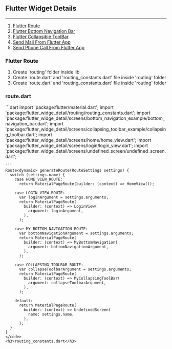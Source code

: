 <h2>Flutter Widget Details</h2>
<hr>
<ol>
    <a href="#">
        <li>Flutter Route</li>
    </a>
    <a href="#flutterRoute">
        <li>Flutter Bottom Navigation Bar</li>
    </a>
    <a href="#">
        <li>Flutter Collapsible ToolBar</li>
    </a>
    <a href="#">
        <li>Send Mail From Flutter App</li>
    </a>
    <a href="#">
        <li>Send Phone Call From Flutter App</li>
    </a>
</ol>

<div id="flutterRoute">
    <h3>Flutter Route</h3>
    <ol>
        <a>
            <li>Create 'routing' folder inside lib</li>
            <li>Create 'route.dart' and 'routing_constants.dart' file inside 'routing' folder</li>
            <li>Create 'route.dart' and 'routing_constants.dart' file inside 'routing' folder</li>
        </a>
    </ol>    
    <h3>route.dart</h3>    
    ```dart
        import 'package:flutter/material.dart';
        import 'package:flutter_widge_detail/routing/routing_constants.dart';
        import 'package:flutter_widge_detail/screens/bottom_navigation_example/bottom_navigation_bar.dart';
        import 'package:flutter_widge_detail/screens/collapsing_toolbar_example/collapsing_toolbar.dart';
        import 'package:flutter_widge_detail/screens/home/home_view.dart';
        import 'package:flutter_widge_detail/screens/login/login_view.dart';
        import 'package:flutter_widge_detail/screens/undefined_screen/undefined_screen.dart';
    ```
    
    ```
    Route<dynamic> generateRoute(RouteSettings settings) {
      switch (settings.name) {
        case HOME_VIEW_ROUTE:
          return MaterialPageRoute(builder: (context) => HomeView());
    
        case LOGIN_VIEW_ROUTE:
          var loginArgument = settings.arguments;
          return MaterialPageRoute(
            builder: (context) => LoginView(
              argument: loginArgument,
            ),
          );
    
        case MY_BOTTOM_NAVIGATION_ROUTE:
          var bottomNavigationArgument = settings.arguments;
          return MaterialPageRoute(
            builder: (context) => MyBottomNavigation(
              argument: bottomNavigationArgument,
            ),
          );
    
        case COLLAPSING_TOOLBAR_ROUTE:
          var collapseToolbarArgument = settings.arguments;
          return MaterialPageRoute(
            builder: (context) => MyCollapsingToolBar(
              argument: collapseToolbarArgument,
            ),
          );
    
        default:
          return MaterialPageRoute(
            builder: (context) => UndefinedScreen(
              name: settings.name,
            ),
          );
      }
    }
    </code>
    <h3>routing_constants.dart</h3> 
</div>